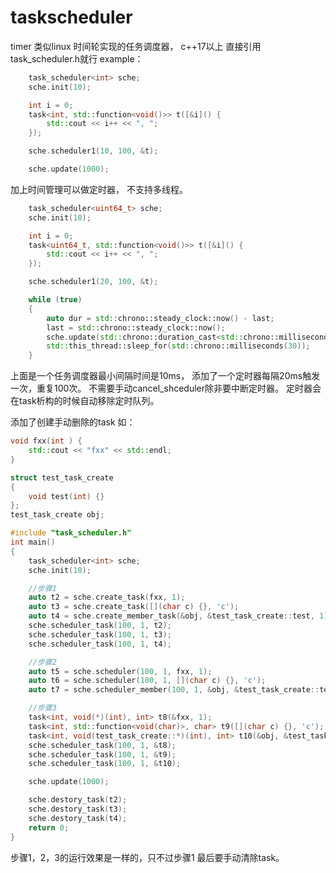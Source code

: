 # taskscheduler
timer
类似linux 时间轮实现的任务调度器， c++17以上
直接引用task_scheduler.h就行
example：
```c++
	task_scheduler<int> sche;
	sche.init(10);

	int i = 0;
	task<int, std::function<void()>> t([&i]() {
		std::cout << i++ << ", ";
	});

	sche.scheduler1(10, 100, &t);

	sche.update(1000);
```
加上时间管理可以做定时器， 不支持多线程。
```c++
	task_scheduler<uint64_t> sche;
	sche.init(10);

	int i = 0;
	task<uint64_t, std::function<void()>> t([&i]() {
		std::cout << i++ << ", ";
	});

	sche.scheduler1(20, 100, &t);

	while (true)
	{
		auto dur = std::chrono::steady_clock::now() - last;
		last = std::chrono::steady_clock::now();
		sche.update(std::chrono::duration_cast<std::chrono::milliseconds>(dur).count());
		std::this_thread::sleep_for(std::chrono::milliseconds(30));
	}
```
上面是一个任务调度器最小间隔时间是10ms， 添加了一个定时器每隔20ms触发一次，重复100次。
不需要手动cancel_shceduler除非要中断定时器。
定时器会在task析构的时候自动移除定时队列。


添加了创建手动删除的task 如：
```c++
void fxx(int ) {
	std::cout << "fxx" << std::endl;
}

struct test_task_create
{
	void test(int) {}
};
test_task_create obj;

#include "task_scheduler.h"
int main()
{
	task_scheduler<int> sche;
	sche.init(10);

	//步骤1 
	auto t2 = sche.create_task(fxx, 1);
	auto t3 = sche.create_task([](char c) {}, 'c');
	auto t4 = sche.create_member_task(&obj, &test_task_create::test, 1);
	sche.scheduler_task(100, 1, t2);
	sche.scheduler_task(100, 1, t3);
	sche.scheduler_task(100, 1, t4);

	//步骤2
	auto t5 = sche.scheduler(100, 1, fxx, 1);
	auto t6 = sche.scheduler(100, 1, [](char c) {}, 'c');
	auto t7 = sche.scheduler_member(100, 1, &obj, &test_task_create::test, 1);

	//步骤3
	task<int, void(*)(int), int> t8(&fxx, 1);
	task<int, std::function<void(char)>, char> t9([](char c) {}, 'c');
	task<int, void(test_task_create::*)(int), int> t10(&obj, &test_task_create::test, 1);
	sche.scheduler_task(100, 1, &t8);
	sche.scheduler_task(100, 1, &t9);
	sche.scheduler_task(100, 1, &t10);

	sche.update(1000);

	sche.destory_task(t2);
	sche.destory_task(t3);
	sche.destory_task(t4);
	return 0;
}
```

步骤1，2，3的运行效果是一样的，只不过步骤1 最后要手动清除task。
